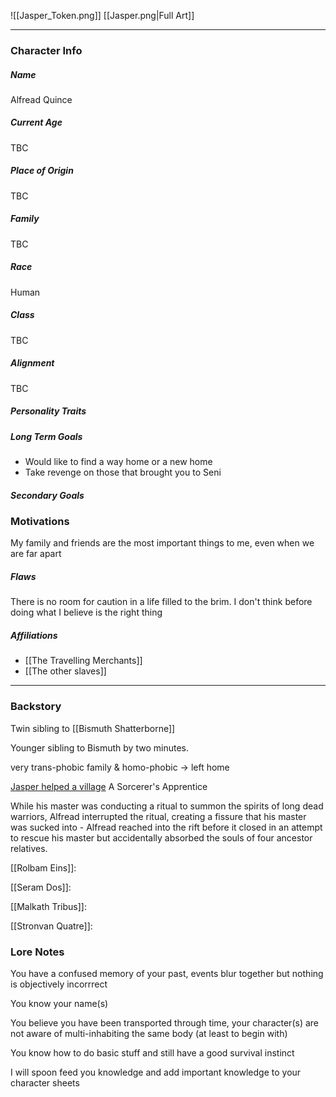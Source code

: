 ![[Jasper_Token.png]]
[[Jasper.png|Full Art]]

---
### Character Info

##### Name 
Alfread Quince

##### Current Age
TBC

##### Place of Origin
TBC

##### Family

TBC
##### Race
Human

##### Class
TBC

##### Alignment
TBC

##### Personality Traits


##### Long Term Goals
- Would like to find a way home or a new home
- Take revenge on those that brought you to Seni

##### Secondary Goals


### Motivations
My family and friends are the most important things to me, even when we are far apart

##### Flaws
There is no room for caution in a life filled to the brim. I don't think before doing what I believe is the right thing

##### Affiliations
- [[The Travelling Merchants]]
- [[The other slaves]]

---
### Backstory
Twin sibling to [[Bismuth Shatterborne]]

Younger sibling to Bismuth by two minutes.

very trans-phobic family & homo-phobic -> left home

[Jasper helped a village](That%20Time%20Jasper%20Helped%20a%20Village.md)
A Sorcerer's Apprentice

While his master was conducting a ritual to summon the spirits of long dead warriors, Alfread interrupted the ritual, creating a fissure that his master was sucked into - Alfread reached into the rift before it closed in an attempt to rescue his master but accidentally absorbed the souls of four ancestor relatives.

[[Rolbam Eins]]: 

[[Seram Dos]]: 

[[Malkath Tribus]]: 

[[Stronvan Quatre]]: 


### Lore Notes

You have a confused memory of your past, events blur together but nothing is objectively incorrrect

You know your name(s)

You believe you have been transported through time, your character(s) are not aware of multi-inhabiting the same body (at least to begin with)  


You know how to do basic stuff and still have a good survival instinct

I will spoon feed you knowledge and add important knowledge to your character sheets